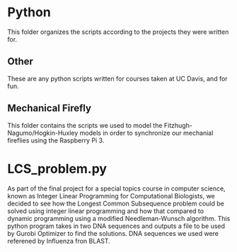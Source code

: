 # Python

This folder organizes the scripts according to the projects they were written for. 

## Other
These are any python scripts written for courses taken at UC Davis, and for fun.

## Mechanical Firefly
This folder contains the scripts we used to model the Fitzhugh-Nagumo/Hogkin-Huxley models in order to synchronize our mechanial fireflies
using the Raspberry Pi 3. 

# LCS_problem.py
As part of the final project for a special topics course in computer science, known as Integer Linear Programming for Computational Biologists, we decided to see how the Longest Common Subsequence problem could be solved using integer linear programming and how that compared to dynamic programming using a modified Needleman-Wunsch algorithm. This python program takes in two DNA sequences and outputs a file to be used by Gurobi Optimizer to find the solutions. DNA sequences we used were referened by Influenza fron BLAST.
